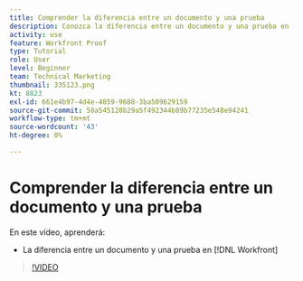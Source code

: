 ```yaml
---
title: Comprender la diferencia entre un documento y una prueba
description: Conozca la diferencia entre un documento y una prueba en [!DNL  Workfront].
activity: use
feature: Workfront Proof
type: Tutorial
role: User
level: Beginner
team: Technical Marketing
thumbnail: 335123.png
kt: 8823
exl-id: 661e4b97-4d4e-4859-9688-3ba509629159
source-git-commit: 58a545120b29a5f492344b89b77235e548e94241
workflow-type: tm+mt
source-wordcount: '43'
ht-degree: 0%

---
```


# Comprender la diferencia entre un documento y una prueba

En este vídeo, aprenderá:

* La diferencia entre un documento y una prueba en [!DNL Workfront]

>[!VIDEO](https://video.tv.adobe.com/v/335123/?quality=12)
